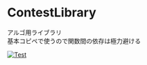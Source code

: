 # ContestLibrary

アルゴ用ライブラリ   
基本コピペで使うので関数間の依存は極力避ける

[![Test](https://github.com/Nikkely/contest/actions/workflows/github-actions.yml/badge.svg?branch=master&event=push)](https://github.com/Nikkely/contest/actions/workflows/github-actions.yml)
